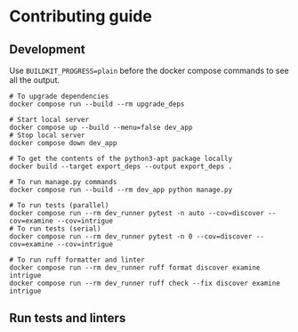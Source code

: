 # Contributing guide

## Development

Use `BUILDKIT_PROGRESS=plain` before the docker compose commands to see all the output.

```shell
# To upgrade dependencies
docker compose run --build --rm upgrade_deps

# Start local server
docker compose up --build --menu=false dev_app
# Stop local server
docker compose down dev_app

# To get the contents of the python3-apt package locally
docker build --target export_deps --output export_deps .

# To run manage.py commands
docker compose run --build --rm dev_app python manage.py

# To run tests (parallel)
docker compose run --rm dev_runner pytest -n auto --cov=discover --cov=examine --cov=intrigue
# To run tests (serial)
docker compose run --rm dev_runner pytest -n 0 --cov=discover --cov=examine --cov=intrigue

# To run ruff formatter and linter
docker compose run --rm dev_runner ruff format discover examine intrigue
docker compose run --rm dev_runner ruff check --fix discover examine intrigue
```


## Run tests and linters


